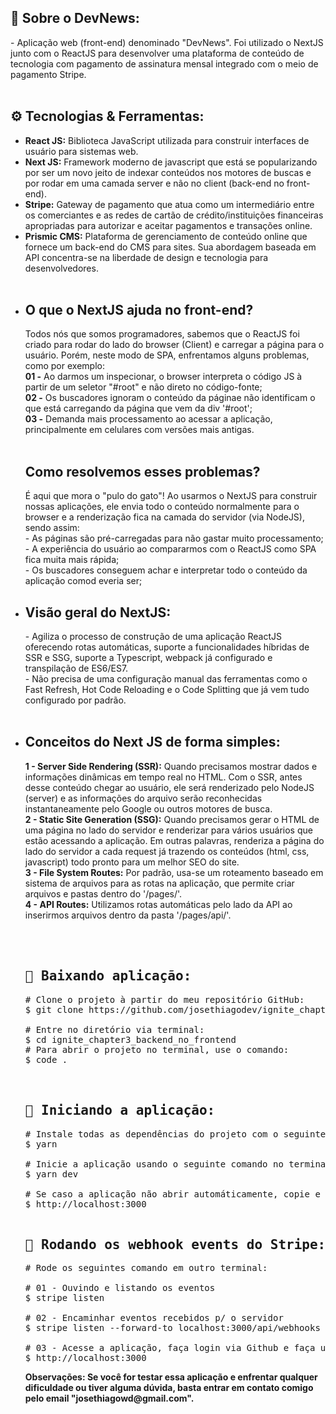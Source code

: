 <h2>📃 Sobre o DevNews:</h2>
- Aplicação web (front-end) denominado "DevNews". Foi utilizado o NextJS junto com o ReactJS para desenvolver uma plataforma de conteúdo de tecnologia com pagamento de assinatura mensal integrado com o meio de pagamento Stripe.
<br><br>
<!-- <img src="src/assets/devnews_reactjs.jpg" alt="Aplicação web desenvolvida com ReactJS e NextJS" />
<br><br> -->
<h2>⚙️ Tecnologias & Ferramentas:</h2>
<ul>
<li><strong>React JS:</strong> Biblioteca JavaScript utilizada para construir interfaces de usuário para sistemas web.</li>
<li><strong>Next JS:</strong> Framework moderno de javascript que está se popularizando por ser um novo jeito de indexar conteúdos nos motores de buscas e por rodar em uma camada server e não no client (back-end no front-end).</li>
<li><strong>Stripe:</strong> Gateway de pagamento que atua como um intermediário entre os comerciantes e as redes de cartão de crédito/instituições financeiras apropriadas para autorizar e aceitar pagamentos e transações online.</li>
<li><strong>Prismic CMS:</strong> Plataforma de gerenciamento de conteúdo online que fornece um back-end do CMS para sites. Sua abordagem baseada em API concentra-se na liberdade de design e tecnologia para desenvolvedores.</li><br>
<li>

<h2>O que o <strong>NextJS</strong> ajuda no front-end?</h2>
Todos nós que somos programadores, sabemos que o ReactJS foi criado para rodar do lado do browser (Client) e carregar a página para o usuário. Porém, neste modo de SPA, enfrentamos alguns problemas, como por exemplo:<br>
<strong>01 -</strong> Ao darmos um inspecionar, o browser interpreta o código JS à partir de um seletor "#root" e não direto no código-fonte;<br>
<strong>02 -</strong> Os buscadores ignoram o conteúdo da páginae não identificam o que está carregando da página que vem da div '#root';<br>
<strong>03 -</strong> Demanda mais processamento ao acessar a aplicação, principalmente em celulares com versões mais antigas.<br><br>

<h2>Como resolvemos esses problemas?</h2>
É aqui que mora o "pulo do gato"! Ao usarmos o NextJS para construir nossas aplicações, ele envia todo o conteúdo normalmente para o browser e a renderização fica na camada do servidor (via NodeJS), sendo assim:<br>
- As páginas são pré-carregadas para não gastar muito processamento;<br>
- A experiência do usuário ao compararmos com o ReactJS como SPA fica muita mais rápida;<br>
- Os buscadores conseguem achar e interpretar todo o conteúdo da aplicação comod everia ser;<br>
</li>
<li>
<h2>Visão geral do <strong>NextJS:</strong></h2>
- Agiliza o processo de construção de uma aplicação ReactJS oferecendo rotas automáticas, suporte a funcionalidades híbridas de SSR e SSG, suporte a Typescript, webpack já configurado e transpilação de ES6/ES7.<br>
- Não precisa de uma configuração manual das ferramentas como o Fast Refresh, Hot Code Reloading e o Code Splitting que já vem tudo configurado por padrão.<br><br>
</li>
<li>
<h2>Conceitos do <strong>Next JS</strong> de forma simples:</h2>
<strong>1 - Server Side Rendering (SSR):</strong> Quando precisamos mostrar dados e informações dinâmicas em tempo real no HTML. Com o SSR, antes desse conteúdo chegar ao usuário, ele será renderizado pelo NodeJS (server) e as informações do arquivo serão reconhecidas instantaneamente pelo Google ou outros motores de busca.<br>
<strong>2 - Static Site Generation (SSG):</strong> Quando precisamos gerar o HTML de uma página no lado do servidor e renderizar para vários usuários que estão acessando a aplicação. Em outras palavras, renderiza a página do lado do servidor a cada request já trazendo os conteúdos (html, css, javascript) todo pronto para um melhor SEO do site.<br>
<strong>3 - File System Routes:</strong> Por padrão, usa-se um roteamento baseado em sistema de arquivos para as rotas na aplicação, que permite criar arquivos e pastas dentro do '/pages/'.<br>
<strong>4 - API Routes:</strong> Utilizamos rotas automáticas pelo lado da API ao inserirmos arquivos dentro da pasta '/pages/api/'.
</li>
<br><br>
<pre>
<h2>🚀 Baixando aplicação:</h2><span class="pl-c"><span class="pl-c">#</span> Clone o projeto à partir do meu repositório GitHub:</span>
$ git clone https://github.com/josethiagodev/ignite_chapter3_backend_no_frontend<br>
<span class="pl-c"><span class="pl-c">#</span> Entre no diretório via terminal:</span>
$ <span class="pl-c1">cd</span> ignite_chapter3_backend_no_frontend
<span class="pl-c"><span class="pl-c">#</span> Para abrir o projeto no terminal, use o comando:</span>
$ <span class="pl-c1">code .</span>
<br>
<h2>🚀 Iniciando a aplicação:</h2><span class="pl-c">#</span> Instale todas as dependências do projeto com o seguinte comando via terminal:</span>
$ yarn
<span>
<span class="pl-c">#</span> Inicie a aplicação usando o seguinte comando no terminal:</span>
$ yarn dev<br>
# Se caso a aplicação não abrir automáticamente, copie e cole o link abaixo em qualquer navegador:<br>$ http://localhost:3000<br>
<h2>🚀 Rodando os webhook events do Stripe:</h2><span class="pl-c">#</span> Rode os seguintes comando em outro terminal:</span><br>
# 01 - Ouvindo e listando os eventos
$ stripe listen<br>
# 02 - Encaminhar eventos recebidos p/ o servidor
$ stripe listen --forward-to localhost:3000/api/webhooks<br>
# 03 - Acesse a aplicação, faça login via Github e faça um pagamento via Stripe
$ http://localhost:3000
</pre>
<span><strong>Observações:<strong> Se você for testar essa aplicação e enfrentar qualquer dificuldade ou tiver alguma dúvida, basta entrar em contato comigo pelo email "josethiagowd@gmail.com".</span>